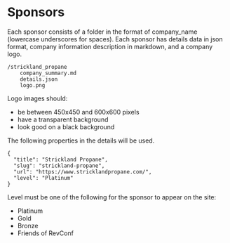 # Sponsors 

Each sponsor consists of a folder in the format of company_name (lowercase underscores for spaces). Each sponsor has details data in json format, company information description in markdown, and a company logo.

```
/strickland_propane
    company_summary.md
    details.json
    logo.png
```

Logo images should:
* be between 450x450 and 600x600 pixels
* have a transparent background
* look good on a black background

The following properties in the details will be used.

```
{
  "title": "Strickland Propane",
  "slug": "strickland-propane",
  "url": "https://www.stricklandpropane.com/",
  "level": "Platinum"
}
```

Level must be one of the following for the sponsor to appear on the site:

- Platinum
- Gold
- Bronze
- Friends of RevConf
